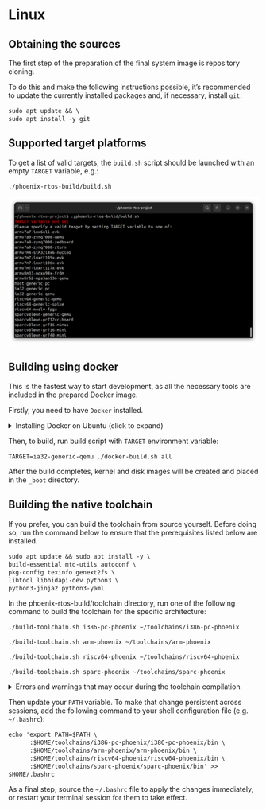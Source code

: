 # Linux

## Obtaining the sources

The first step of the preparation of the final system image is repository cloning.

To do this and make the following instructions possible, it’s recommended to update the currently installed packages
and, if necessary, install `git`:

```console
sudo apt update && \
sudo apt install -y git
```

## Supported target platforms

To get a list of valid targets, the `build.sh` script should be launched with an empty `TARGET` variable, e.g.:

```console
./phoenix-rtos-build/build.sh
```

![Image](../_static/images/building/available-targets.png)

## Building using docker

This is the fastest way to start development, as all the necessary tools are included in the prepared Docker image.

Firstly, you need to have `Docker` installed.

  <details>
  <summary>Installing Docker on Ubuntu (click to expand)</summary>

- Install required packages

  ```console
  sudo apt update && sudo apt install -y \
  curl \
  ca-certificates \
  gnupg \
  lsb-release
  ```

- Make docker packages available

  ```console
  curl -fsSL https://download.docker.com/linux/ubuntu/gpg | \
  sudo gpg --dearmor -o /usr/share/keyrings/docker-archive-keyring.gpg && \
  echo "deb [arch=$(dpkg --print-architecture) signed-by=/usr/share/keyrings/docker-archive-keyring.gpg]"\
  "https://download.docker.com/linux/ubuntu $(lsb_release -cs) stable" | \
  sudo tee /etc/apt/sources.list.d/docker.list > /dev/null
  ```

- Install docker packages

  ```console
  sudo apt-get update && \
  sudo apt-get install docker-ce docker-ce-cli containerd.io
  ```

- Check if Docker is properly installed (version can be different):

  ```console
  sudo docker --version
  ```

  ![Image](../_static/images/building/docker-version.png)

- To make calling docker command without `sudo` possible type:

  ```console
  sudo groupadd docker
  ```

  Even if group `docker` already exists type then:

  ```console
  sudo usermod -aG docker $USER && \
  newgrp docker
  ```

- Check if running docker images without sudo works properly:

  ```console
  docker run hello-world
  ```

  ![Image](../_static/images/building/docker-test.png)

  For more details and other instructions see

  [docker.com](https://docs.docker.com/engine/install/ubuntu/)

  </details>

Then, to build, run build script with `TARGET` environment variable:

```console
TARGET=ia32-generic-qemu ./docker-build.sh all
```

After the build completes, kernel and disk images will be created and placed in the `_boot` directory.

## Building the native toolchain

If you prefer, you can build the toolchain from source yourself. Before doing so, run the command below
to ensure that the prerequisites listed below are installed.

```console
sudo apt update && sudo apt install -y \
build-essential mtd-utils autoconf \
pkg-config texinfo genext2fs \
libtool libhidapi-dev python3 \
python3-jinja2 python3-yaml
```

In the phoenix-rtos-build/toolchain directory, run one of the following command to build the toolchain
for the specific architecture:

```console
./build-toolchain.sh i386-pc-phoenix ~/toolchains/i386-pc-phoenix
```

```console
./build-toolchain.sh arm-phoenix ~/toolchains/arm-phoenix
```

```console
./build-toolchain.sh riscv64-phoenix ~/toolchains/riscv64-phoenix
```

```console
./build-toolchain.sh sparc-phoenix ~/toolchains/sparc-phoenix
```

<details>
<summary> Errors and warnings that may occur during the toolchain compilation </summary>

If you have encountered some issue during the toolchain build - you probably interrupted a build before or the files in
the `toolchains` directory are broken for some reason. Removing a directory for a specific architecture
(arm-phoenix/i386-pc-phoenix/riscv64-phoenix/sparc-phoenix) and launching a build once again should help.

`NOTE:` Even during the correct compilation process there may be some unresolved warnings.

</details>

Then update your `PATH` variable. To make that change persistent across sessions, add the following command to your
shell configuration file (e.g. `~/.bashrc`):

```console
echo 'export PATH=$PATH \
      :$HOME/toolchains/i386-pc-phoenix/i386-pc-phoenix/bin \
      :$HOME/toolchains/arm-phoenix/arm-phoenix/bin \
      :$HOME/toolchains/riscv64-phoenix/riscv64-phoenix/bin \
      :$HOME/toolchains/sparc-phoenix/sparc-phoenix/bin' >> $HOME/.bashrc
```

As a final step, source the `~/.bashrc` file to apply the changes immediately, or restart your terminal session for
them to take effect.
